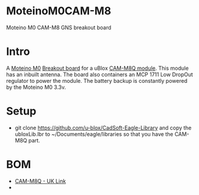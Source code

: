 # MoteinoM0CAM-M8
Moteino M0 CAM-M8 GNS breakout board

# Intro
A [Moteino M0](https://lowpowerlab.com/guide/moteino/moteinom0/) [Breakout board](https://lowpowerlab.com/guide/moteino/m0-sensor-shields/) for a uBlox [CAM-M8Q module](https://www.u-blox.com/en/product/cam-m8-series).  This module has an inbuilt antenna.  The board also containers an MCP 1711 Low DropOut regulator to power the module.  The battery backup is constantly powered by the Moteino M0 3.3v.

# Setup
* git clone https://github.com/u-blox/CadSoft-Eagle-Library and copy the ubloxLib.lbr to ~/Documents/eagle/libraries so that you have the CAM-M8Q part.

# BOM
* [CAM-M8Q - UK Link](https://www.tme.eu/gb/details/cam-m8q/gnss-gps-glonass-beidou-modules/u-blox)
* 


